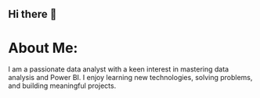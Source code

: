 ## Hi there 👋

# About Me:

I am a passionate data analyst  with a keen interest in mastering data analysis and Power BI. 
I enjoy learning new technologies, solving problems, and building meaningful projects.

